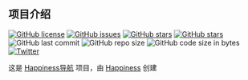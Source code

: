 ## 项目介绍

<a href="https://github.com/happinesslijian/nav/blob/master/LICENSE"><img alt="GitHub license" src="https://img.shields.io/github/license/happinesslijian/nav"></a>
<a href="https://github.com/happinesslijian/nav/issues"><img alt="GitHub issues" src="https://img.shields.io/github/issues/happinesslijian/nav"></a>
<a href="https://github.com/happinesslijian/nav/stargazers"><img alt="GitHub stars" src="https://img.shields.io/github/stars/happinesslijian/nav"></a>
<a href="https://github.com/happinesslijian/nav/stargazers"><img alt="GitHub stars" src="https://img.shields.io/github/stars/happinesslijian/nav"></a>
<img alt="GitHub last commit" src="https://img.shields.io/github/last-commit/happinesslijian/nav">
<img alt="GitHub repo size" src="https://img.shields.io/github/repo-size/happinesslijian/nav">
<img alt="GitHub code size in bytes" src="https://img.shields.io/github/languages/code-size/happinesslijian/nav">
<a href="https://twitter.com/intent/tweet?text=Wow:&url=https%3A%2F%2Fgithub.com%2Fhappinesslijian%2FVM"><img alt="Twitter" src="https://img.shields.io/twitter/url?url=https%3A%2F%2Ftwitter.com%2FHappinessjian"></a>



这是 [Happiness导航](https://www.k8s.fit) 项目，由 [Happiness](http://blog.k8s.fit) 创建
